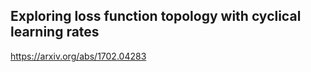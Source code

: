 ## Exploring loss function topology with cyclical learning rates 

https://arxiv.org/abs/1702.04283
